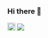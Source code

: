 ### Hi there 👋
<img alt="⭐" src="https://raw.githubusercontent.com/blackcater/blackcater/master/images/Hi.gif" align="top" height="18">

<img align="center" src="https://cheesits456-readme-stats.vercel.app/api/top-langs?username=martinmunillas&layout=compact&hide=vue,scss,css,html&theme=radical" />

